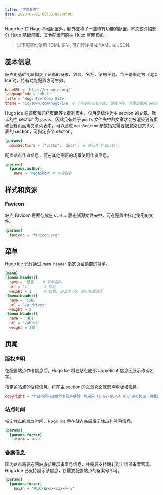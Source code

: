 ```yaml
---
title: "主题配置"
date: 2023-07-01T00:00:00+08:00
---
```


Hugo Ice 在 Hugo 基础配置外，额外支持了一些特有功能的配置。本文仅介绍部分 Hugo 基础配置，其他配置可前往 Hugo 官网查阅。

> 以下配置均使用 TOML 语法, 可自行转换成 YAML 或 JSON。

## 基本信息

站点的基础配置指定了站点的链接、语言、名称、使用主题。当主题指定为 Hugo Ice 时，特有功能配置方可生效。

```toml
baseURL = 'http://example.org/'
languageCode = 'zh-cn'
title = 'Hugo Ice Demo Site'
theme = 'icytown.com/hugo-ice' # 不同站点安装方式, 该值不同, 这里是使用 GoModule 方式安装
```

Hugo Ice 在首页和归档页面等文章列表中，仅展示标注为主 section 的文章。默认的主 section 为 `posts`，因此只有处于 `posts` 文件夹中的文章才会被渲染到首页和归档页面等文章列表中。可以通过 `mainSection` 参数指定需要被渲染到文章列表的 section，可指定多个 section。

```toml
[params]
  mainSections = ['posts', 'docs']  # 默认为 ['posts']
```

配置站点作者信息，可在其他需要的场景使用作者信息。

```toml
[params]
  [params.author]
    name = 'MegaShow' # 作者名字
```

## 样式和资源

### Favicon

站点 Favicon 需要存放在 `static` 静态资源文件夹中，可在配置中指定使用的文件。

```toml
[params]
  favicon = 'favicon.svg'
```

## 菜单

Hugo Ice 允许通过 `menu.header` 指定页面顶部的菜单。

```toml
[menu]
[[menu.header]]
  name = '首页'   # 菜单名称
  url = '/'       # 地址
  weight = 1      # 权重, 必须大于0, 越小权重越大
[[menu.header]]
  name = '归档'
  url = '/archives'
  weight = 2
[[menu.header]]
  name = '关于'
  url = '/about'
  weight = 100
```

## 页尾

### 版权声明

在配置站点作者信息后，Hugo Ice 将在站点底部 CopyRight 信息区展示作者名字。

指定的站点的版权信息，将在主 section 的文章页面底部声明版权信息。

```toml
copyright = '本站点所有文章除特别声明外，均采用 CC BY-NC-SA 4.0 许可协议，转载请注明出处！'
```

### 站点时间

指定站点的成立时间，Hugo Ice 将在站点底部展示站点的时间信息。

```toml
[params]
  [params.footer]
    since = 2022
```

### 备案信息

国内站点需要在网站底部展示备案号信息，并需要支持跳转到工信部备案官网。Hugo Ice 已支持展示该信息，仅需要配置站点的备案号即可。

```toml
[params]
  [params.footer]
    beian = '粤ICP备xxxxxxxx号-x'
```
